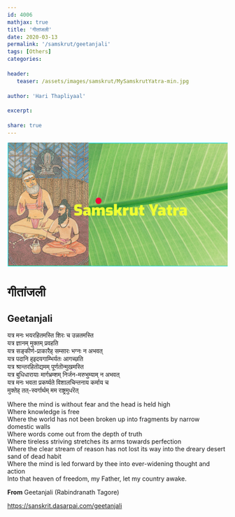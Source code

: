 ```yaml
---
id: 4006    
mathjax: true
title: 'गीतांजली'
date: 2020-03-13
permalink: '/samskrut/geetanjali'
tags: [Others]
categories:

header:
   teaser: /assets/images/samskrut/MySamskrutYatra-min.jpg

author: 'Hari Thapliyaal'

excerpt:

share: true
---
```


![](/assets/images/samskrut/MySamskrutYatra-min.jpg)

गीतांजली
========

Geetanjali
----------

यत्र मनः भयरहितमस्ति शिरः च उन्नतमस्ति  
यत्र ज्ञानम् मुक्तम् प्रवहति  
यत्र सङ्कीर्ण-प्राकारैह् सम्सारः भग्नः न अभवत्  
यत्र पदानि ह्इदयगाम्भिर्यतः आगच्छति  
यत्र श्रान्तरहितॊद्यमम् पूर्णतॊन्मुखमस्ति  
यत्र बुधिधारायाः मार्गभ्रम्शम् निर्जन-मरुभुम्याम् न अभवत्  
यत्र मनः भवता प्रकर्ष्यते विशालचिन्तनाय कर्माय च  
मुक्तेह् तत्-स्वर्गार्थम् मम राष्ट्रमुधरॆत्

Where the mind is without fear and the head is held high  
Where knowledge is free  
Where the world has not been broken up into fragments by narrow domestic walls  
Where words come out from the depth of truth  
Where tireless striving stretches its arms towards perfection  
Where the clear stream of reason has not lost its way into the dreary desert sand of dead habit  
Where the mind is led forward by thee into ever-widening thought and action  
Into that heaven of freedom, my Father, let my country awake.  
  
**From** Geetanjali (Rabindranath Tagore)

https://sanskrit.dasarpai.com/geetanjali